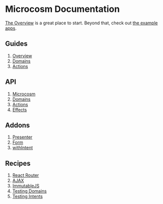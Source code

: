 # Microcosm Documentation

[The Overview](guides/01-overview.md) is a great place to
start. Beyond that, check out [the example apps](../examples).

## Guides

1. [Overview](guides/01-overview.md)
2. [Domains](guides/02-domains.md)
3. [Actions](guides/03-actions.md)

## API

1. [Microcosm](api/microcosm.md)
2. [Domains](api/domains.md)
3. [Actions](api/actions.md)
4. [Effects](api/effects.md)

## Addons

1. [Presenter](api/presenter.md)
2. [Form](api/form.md)
3. [withIntent](api/with-intent.md)

## Recipes

1. [React Router](recipes/react-router.md)
2. [AJAX](recipes/ajax.md)
3. [ImmutableJS](recipes/immutable-js.md)
4. [Testing Domains](recipes/testing-domains.md)
5. [Testing Intents](recipes/testing-intents.md)
